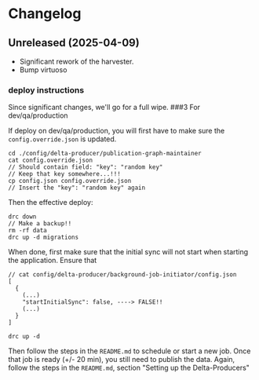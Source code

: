 # Changelog
## Unreleased (2025-04-09)
- Significant rework of the harvester.
- Bump virtuoso 
### deploy instructions
Since significant changes, we'll go for a full wipe.
###3 For dev/qa/production

If deploy on dev/qa/production, you will first have to make sure the `config.override.json` is updated.
```
cd ./config/delta-producer/publication-graph-maintainer
cat config.override.json
// Should contain field: "key": "random key"
// Keep that key somewhere...!!!
cp config.json config.override.json
// Insert the "key": "random key" again
```

Then the effective deploy:
```
drc down
// Make a backup!!
rm -rf data
drc up -d migrations
```
When done, first make sure that the initial sync will not start when starting the application.
Ensure that
```
// cat config/delta-producer/background-job-initiator/config.json
[
  {
    (...)
    "startInitialSync": false, ----> FALSE!!
    (...)
  }
]

```
```
drc up -d
```
Then follow the steps in the `README.md` to schedule or start a new job.
Once that job is ready (+/- 20 min), you still need to publish the data.
Again, follow the steps in the `README.md`, section "Setting up the Delta-Producers"
